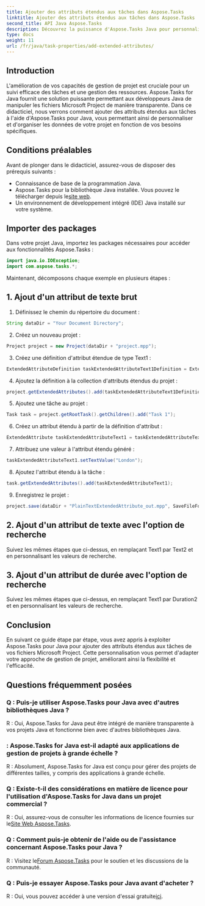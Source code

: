 ```yaml
---
title: Ajouter des attributs étendus aux tâches dans Aspose.Tasks
linktitle: Ajouter des attributs étendus aux tâches dans Aspose.Tasks
second_title: API Java Aspose.Tasks
description: Découvrez la puissance d'Aspose.Tasks Java pour personnaliser les fichiers Microsoft Project avec des attributs étendus. Améliorez vos capacités de gestion de projet sans effort.
type: docs
weight: 11
url: /fr/java/task-properties/add-extended-attributes/
---
```

## Introduction
L'amélioration de vos capacités de gestion de projet est cruciale pour un suivi efficace des tâches et une gestion des ressources. Aspose.Tasks for Java fournit une solution puissante permettant aux développeurs Java de manipuler les fichiers Microsoft Project de manière transparente. Dans ce didacticiel, nous verrons comment ajouter des attributs étendus aux tâches à l'aide d'Aspose.Tasks pour Java, vous permettant ainsi de personnaliser et d'organiser les données de votre projet en fonction de vos besoins spécifiques.
## Conditions préalables
Avant de plonger dans le didacticiel, assurez-vous de disposer des prérequis suivants :
- Connaissance de base de la programmation Java.
-  Aspose.Tasks pour la bibliothèque Java installée. Vous pouvez le télécharger depuis le[site web](https://releases.aspose.com/tasks/java/).
- Un environnement de développement intégré (IDE) Java installé sur votre système.
## Importer des packages
Dans votre projet Java, importez les packages nécessaires pour accéder aux fonctionnalités Aspose.Tasks :
```java
import java.io.IOException;
import com.aspose.tasks.*;
```
Maintenant, décomposons chaque exemple en plusieurs étapes :
## 1. Ajout d'un attribut de texte brut
1. Définissez le chemin du répertoire du document :
```java
String dataDir = "Your Document Directory";
```
2. Créez un nouveau projet :
```java
Project project = new Project(dataDir + "project.mpp");
```
3. Créez une définition d'attribut étendue de type Text1 :
```java
ExtendedAttributeDefinition taskExtendedAttributeText1Definition = ExtendedAttributeDefinition.createTaskDefinition(CustomFieldType.Text, ExtendedAttributeTask.Text1, "Task City Name");
```
4. Ajoutez la définition à la collection d'attributs étendus du projet :
```java
project.getExtendedAttributes().add(taskExtendedAttributeText1Definition);
```
5. Ajoutez une tâche au projet :
```java
Task task = project.getRootTask().getChildren().add("Task 1");
```
6. Créez un attribut étendu à partir de la définition d'attribut :
```java
ExtendedAttribute taskExtendedAttributeText1 = taskExtendedAttributeText1Definition.createExtendedAttribute();
```
7. Attribuez une valeur à l'attribut étendu généré :
```java
taskExtendedAttributeText1.setTextValue("London");
```
8. Ajoutez l'attribut étendu à la tâche :
```java
task.getExtendedAttributes().add(taskExtendedAttributeText1);
```
9. Enregistrez le projet :
```java
project.save(dataDir + "PlainTextExtendedAttribute_out.mpp", SaveFileFormat.Mpp);
```
## 2. Ajout d'un attribut de texte avec l'option de recherche
Suivez les mêmes étapes que ci-dessus, en remplaçant Text1 par Text2 et en personnalisant les valeurs de recherche.
## 3. Ajout d'un attribut de durée avec l'option de recherche
Suivez les mêmes étapes que ci-dessus, en remplaçant Text1 par Duration2 et en personnalisant les valeurs de recherche.
## Conclusion
En suivant ce guide étape par étape, vous avez appris à exploiter Aspose.Tasks pour Java pour ajouter des attributs étendus aux tâches de vos fichiers Microsoft Project. Cette personnalisation vous permet d'adapter votre approche de gestion de projet, améliorant ainsi la flexibilité et l'efficacité.
## Questions fréquemment posées
### Q : Puis-je utiliser Aspose.Tasks pour Java avec d'autres bibliothèques Java ?
R : Oui, Aspose.Tasks for Java peut être intégré de manière transparente à vos projets Java et fonctionne bien avec d'autres bibliothèques Java.
### : Aspose.Tasks for Java est-il adapté aux applications de gestion de projets à grande échelle ?
R : Absolument, Aspose.Tasks for Java est conçu pour gérer des projets de différentes tailles, y compris des applications à grande échelle.
### Q : Existe-t-il des considérations en matière de licence pour l'utilisation d'Aspose.Tasks for Java dans un projet commercial ?
 R : Oui, assurez-vous de consulter les informations de licence fournies sur le[Site Web Aspose.Tasks](https://purchase.aspose.com/buy).
### Q : Comment puis-je obtenir de l'aide ou de l'assistance concernant Aspose.Tasks pour Java ?
 R : Visitez le[Forum Aspose.Tasks](https://forum.aspose.com/c/tasks/15) pour le soutien et les discussions de la communauté.
### Q : Puis-je essayer Aspose.Tasks pour Java avant d'acheter ?
 R : Oui, vous pouvez accéder à une version d'essai gratuite[ici](https://releases.aspose.com/).